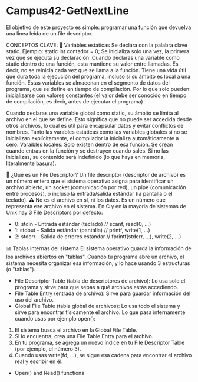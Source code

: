 # Campus42-GetNextLine
El objetivo de este proyecto es simple: programar una función que devuelva una línea leída de un file descriptor.

CONCEPTOS CLAVE:
🔹 Variables estaticas
Se declara con la palabra clave static. Ejemplo: static int contador = 0;
Se inicializa solo una vez, la primera vez que se ejecuta su declaración.
Cuando declaras una variable como static dentro de una función, esta mantiene su valor entre llamadas. Es decir, no se reinicia cada vez que se llama a la función.
Tiene una vida útil que dura toda la ejecución del programa, incluso si su ámbito es local a una función.
Estas variables se almacenan en el segmento de datos del programa, que se define en tiempo de compilación. Por lo que solo pueden inicializarse con valores constantes (el valor debe ser conocido en tiempo de compilación, es decir, antes de ejecutar el programa)

Cuando declaras una variable global como static, su ámbito se limita al archivo en el que se define. Esto significa que no puede ser accedida desde otros archivos, lo cual es útil para encapsular datos y evitar conflictos de nombres.
Tanto las varables estaticas como las variables globales si no se inicializan explícitamente, el compilador la inicializa automáticamente a cero.
Varaibles locales: Solo existen dentro de esa función. Se crean cuando entras en la función y se destruyen cuando sales. Si no las inicializas, su contenido será indefinido (lo que haya en memoria, literalmente basura).

🔹 ¿Qué es un File Descriptor?
Un file descriptor (descriptor de archivo) es un número entero que el sistema operativo asigna para identificar un archivo abierto, un socket (comunicación por red), un pipe (comunicación entre procesos), o incluso la entrada/salida estándar (la pantalla o el teclado).
⚠️ No es el archivo en sí, ni los datos. Es un número que representa ese archivo en el sistema.
En C y en la mayoria de sistemas de Unix hay 3 File Descriptors por defecto:
- 0: stdin - Entrada estándar (teclado) // scanf, read(0, ...)
- 1: stdout - Salida estándar (pantalla) // printf, write(1, ...)
- 2: stderr - Salida de errores estándar // fprintf(stderr, ...), write(2, ...)

📊 Tablas internas del sistema
El sistema operativo guarda la información de los archivos abiertos en "tablas". Cuando tu programa abre un archivo, el sistema necesita organizar esa información, y lo hace usando 3 estructuras (o "tablas").
- File Descriptor Table (tabla de descriptores de archivo): Lo usa solo el programa y sirve para que sepas a qué archivos estás accediendo.
- File Table Entry (entrada de archivo): Sirve para guardar información del uso del archivo.
- Global File Table (tabla global de archivos): Lo usa todo el sistema	y sirve para encontrar físicamente el archivo.
Lo que pasa internamente cuando usas por ejemplo open():
1. El sistema busca el archivo en la Global File Table.
2. Si lo encuentra, crea una File Table Entry para el archivo.
3. En tu programa, se agrega un nuevo índice en tu File Descriptor Table (por ejemplo, el número 3).
4. Cuando usas write(fd, ...), se sigue esa cadena para encontrar el archivo real y escribir en él.

- Open() and Read() functions
